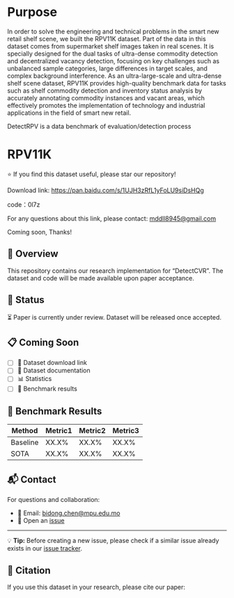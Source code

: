 # Purpose
In order to solve the engineering and technical problems in the smart new retail shelf scene, we built the RPV11K dataset. Part of the data in this dataset comes from supermarket shelf images taken in real scenes. It is specially designed for the dual tasks of ultra-dense commodity detection and decentralized vacancy detection, focusing on key challenges such as unbalanced sample categories, large differences in target scales, and complex background interference. As an ultra-large-scale and ultra-dense shelf scene dataset, RPV11K provides high-quality benchmark data for tasks such as shelf commodity detection and inventory status analysis by accurately annotating commodity instances and vacant areas, which effectively promotes the implementation of technology and industrial applications in the field of smart new retail.

DetectRPV is a  data benchmark of evaluation/detection process
# RPV11K 
⭐ If you find this dataset useful, please star our repository!

Download link: https://pan.baidu.com/s/1UJH3zRfL1yFoLU9siDsHQg 

code：0l7z 

For any questions about this link, please contact: mddll8945@gmail.com

Coming soon, Thanks!
## 📖 Overview
This repository contains our research implementation for “DetectCVR”. The dataset and code will be made available upon paper acceptance.

## 🔄 Status
⏳ Paper is currently under review. Dataset will be released once accepted.

## 📋 Coming Soon
- [ ] 💾 Dataset download link
- [ ] 📝 Dataset documentation
- [ ] 📊 Statistics
- [ ] 📌 Benchmark results

## 🎯 Benchmark Results
| Method | Metric1 | Metric2 | Metric3 |
|--------|---------|---------|---------|
| Baseline| XX.X%   | XX.X%   | XX.X%   |
| SOTA    | XX.X%   | XX.X%   | XX.X%   |

## 📬 Contact
For questions and collaboration:
- 📮 Email: bidong.chen@mpu.edu.mo
- 🔧 Open an [issue](../../issues/new)
---
💡 **Tip:** Before creating a new issue, please check if a similar issue already exists in our [issue tracker](../../issues).

## 📝 Citation
If you use this dataset in your research, please cite our paper:
```bibtex


